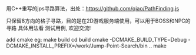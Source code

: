 

用C++重写的jps寻路算法，出处：https://github.com/qiao/PathFinding.js

只保留8方向的格子寻路，目的是在2D游戏服务端使用，可以用于BOSS和NPC的寻路
具体用法看 测试用例, 欢迎交流!


add cmake
eg: 
make build
cd build
cmake -DCMAKE_BUILD_TYPE=Debug -DCMAKE_INSTALL_PREFIX=/work/Jump-Point-Search/bin ..
make